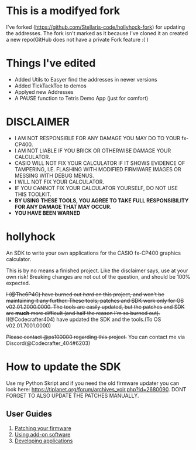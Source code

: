 # This is a modifyed fork
I've forked (https://github.com/Stellaris-code/hollyhock-fork) for updating the addresses.
The fork isn't marked as it because I've cloned it an created a new repo(GitHub does not have a private Fork feature :( )

# Things I've edited
- Added Utils to Easyer find the addresses in newer versions
- Added TickTackToe to demos
- Applyed new Addresses
- A PAUSE function to Tetris Demo App (just for comfort)

# DISCLAIMER
- I AM NOT RESPONSIBLE FOR ANY DAMAGE YOU MAY DO TO YOUR fx-CP400.  
- I AM NOT LIABLE IF YOU BRICK OR OTHERWISE DAMAGE YOUR CALCULATOR.  
- CASIO WILL NOT FIX YOUR CALCULATOR IF IT SHOWS EVIDENCE OF TAMPERING, I.E. FLASHING WITH MODIFIED FIRMWARE IMAGES OR MESSING WITH DEBUG MENUS.  
- I WILL NOT FIX YOUR CALCULATOR.  
- IF YOU CANNOT FIX YOUR CALCULATOR YOURSELF, DO NOT USE THIS TOOLKIT.  
- **BY USING THESE TOOLS, YOU AGREE TO TAKE FULL RESPONSIBILITY FOR ANY DAMAGE THAT MAY OCCUR.**  
- **YOU HAVE BEEN WARNED**

# hollyhock
An SDK to write your own applications for the CASIO fx-CP400 graphics calculator.

This is by no means a finished project. Like the disclaimer says, use at your own risk! Breaking changes are not out of the question, and should be 100% expected.

<strike>I (@The6P4C) have burned out *hard* on this project, and won't be maintaining it any further. These tools, patches and SDK work only for OS v02.01.2000.0000. The tools are easily updated, but the patches and SDK are **much** more difficult (and half the reason I'm so burned out).</strike>
I(@Codecrafter404) have updated the SDK and the tools.(To OS v02.01.7001.0000)

<strike>Please contact @ps100000 regarding this project.</strike>
You can contact me via Discord(@Codecrafter_404#6203)

# How to update the SDK
Use my Python Skript and if you need the old firmware updater you can look here: https://tiplanet.org/forum/archives_voir.php?id=2680090.
DONT FORGET TO ALSO UPDATE THE PATCHES MANUALLY.

## User Guides
1. [Patching your firmware](doc/user/patching.md)
2. [Using add-on software](doc/user/using.md)
3. [Developing applications](doc/user/developing.md)
